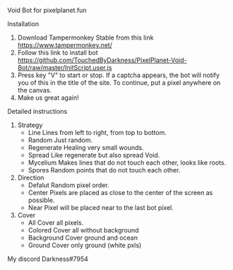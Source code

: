 Void Bot for pixelplanet.fun

Installation
1. Download Tampermonkey Stable from this link https://www.tampermonkey.net/
2. Follow this link to install bot https://github.com/TouchedByDarkness/PixelPlanet-Void-Bot/raw/master/InitScript.user.js
3. Press key "V" to start or stop.
   If a captcha appears, the bot will notify you of this in the title of the site.
   To continue, put a pixel anywhere on the canvas.
4. Make us great again!

Detailed instructions
1. Strategy
   * Line
      Lines from left to right, from top to bottom.
   * Random
      Just random.
   * Regenerate
      Healing very small wounds.
   * Spread
      Like regenerate but also spread Void.
   * Mycelium
      Makes lines that do not touch each other, looks like roots.
   * Spores
      Random points that do not touch each other.
2. Direction
   * Defalut
      Random pixel order.
   * Center
      Pixels are placed as close to the center of the screen as possible.
   * Near
      Pixel will be placed near to the last bot pixel.
3. Cover
   * All
      Cover all pixels.
   * Colored
      Cover all without background
   * Background
      Cover ground and ocean
   * Ground
      Cover only ground (white pxls)

My discord Darkness#7954
